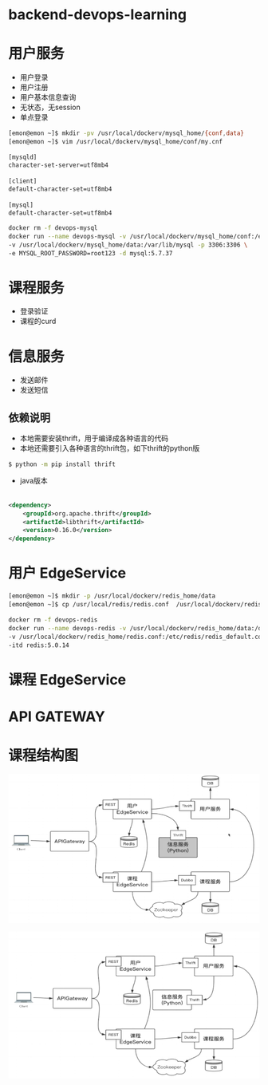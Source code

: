 # backend-devops-learning

# 用户服务

- 用户登录
- 用户注册
- 用户基本信息查询
- 无状态，无session
- 单点登录

```bash
[emon@emon ~]$ mkdir -pv /usr/local/dockerv/mysql_home/{conf,data}
[emon@emon ~]$ vim /usr/local/dockerv/mysql_home/conf/my.cnf
```

```text
[mysqld]
character-set-server=utf8mb4

[client]
default-character-set=utf8mb4

[mysql]
default-character-set=utf8mb4
```

```bash
docker rm -f devops-mysql
docker run --name devops-mysql -v /usr/local/dockerv/mysql_home/conf:/etc/mysql/conf.d \
-v /usr/local/dockerv/mysql_home/data:/var/lib/mysql -p 3306:3306 \
-e MYSQL_ROOT_PASSWORD=root123 -d mysql:5.7.37 
```

# 课程服务

- 登录验证
- 课程的curd

# 信息服务

- 发送邮件
- 发送短信

## 依赖说明

- 本地需要安装thrift，用于编译成各种语言的代码
- 本地还需要引入各种语言的thrift包，如下thrift的python版

```bash
$ python -m pip install thrift
```

- java版本

```xml

<dependency>
    <groupId>org.apache.thrift</groupId>
    <artifactId>libthrift</artifactId>
    <version>0.16.0</version>
</dependency>
```

# 用户 EdgeService

```bash
[emon@emon ~]$ mkdir -p /usr/local/dockerv/redis_home/data
[emon@emon ~]$ cp /usr/local/redis/redis.conf  /usr/local/dockerv/redis_home/
```

```bash
docker rm -f devops-redis
docker run --name devops-redis -v /usr/local/dockerv/redis_home/data:/data \
-v /usr/local/dockerv/redis_home/redis.conf:/etc/redis/redis_default.conf -p 6379:6379 \
-itd redis:5.0.14 
```

# 课程 EdgeService

# API GATEWAY

# 课程结构图

![image-20220323171734223](images/image-20220323171734223.png)

![image-20220322193947090](images/image-20220322193947090.png)


